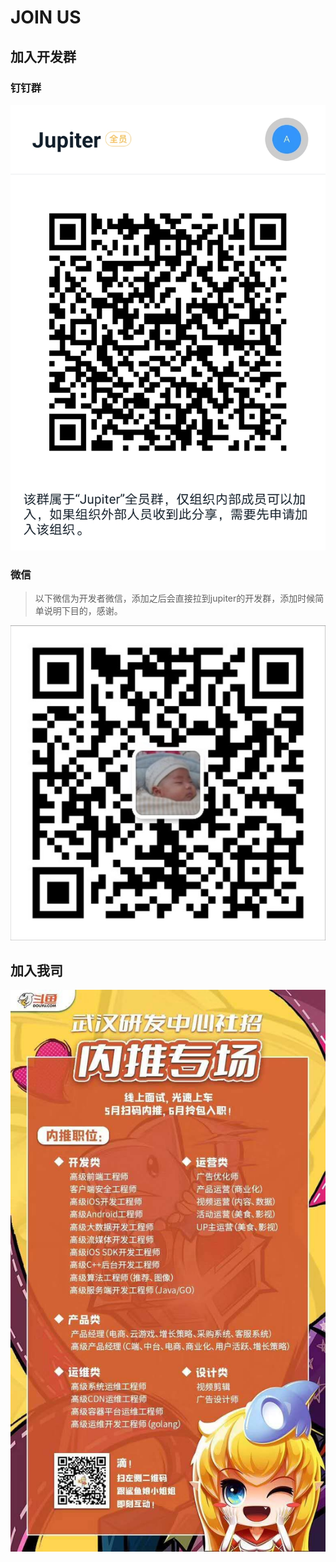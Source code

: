# JOIN US

## 加入开发群

### 钉钉群

![image](../static/join/jupiter-join-dingding.jpg)

### 微信

> 以下微信为开发者微信，添加之后会直接拉到jupiter的开发群，添加时候简单说明下目的，感谢。

![image](../static/join/jupiter-join-wechat.png)

## 加入我司

![image](../static/join/join1.jpg)
